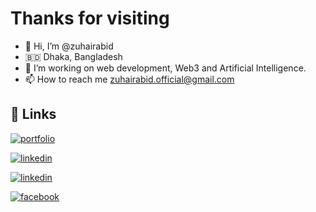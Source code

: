 
# Thanks for visiting

- 👋 Hi, I’m @zuhairabid
- 🇧🇩 Dhaka, Bangladesh
- 👀 I’m working on web development, Web3 and Artificial Intelligence.
- 📫 How to reach me zuhairabid.official@gmail.com

## 🔗 Links
[![portfolio](https://img.shields.io/badge/my_portfolio-000?style=for-the-badge&logo=ko-fi&logoColor=white)](https://zuhairabid.com)

[![linkedin](https://img.shields.io/badge/linkedin-0A66C2?style=for-the-badge&logo=linkedin&logoColor=white)](https://www.linkedin.com/)

[![linkedin](https://img.shields.io/badge/fiverr-1DBF73?style=for-the-badge&logo=fiverr&logoColor=black)](https://www.fiverr.com/zuhairabid22)

[![facebook](https://img.shields.io/badge/facebook-1877f2?style=for-the-badge&logo=facebook&logoColor=white)](https://www.facebook.com/profile.php?id=100094566306993)
